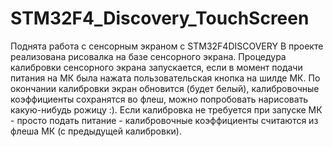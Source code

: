 # STM32F4_Discovery_TouchScreen
Поднята работа с сенсорным экраном с STM32F4DISCOVERY
В проекте реализована рисовалка на базе сенсорного экрана.
Процедура калибровки сенсорного экрана запускается, если в момент подачи питания на МК была нажата пользовательская кнопка на шилде МК. По окончании калибровки экран обновится (будет белый), калибровочные коэффициенты сохранятся во флеш, можно попробовать нарисовать какую-нибудь рожицу :).
Если калибровка не требуется при запуске МК - просто подать питание - калибровочные коэффициенты считаются из флеша МК (с предыдущей калибровки).
